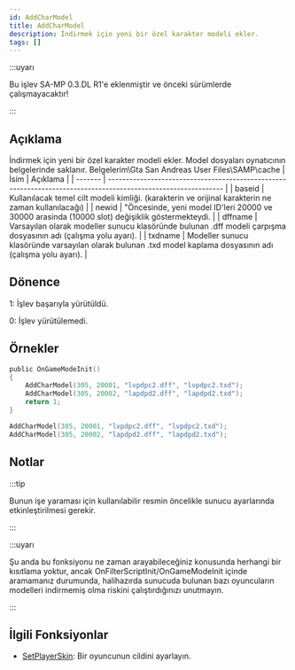```yaml
---
id: AddCharModel
title: AddCharModel
description: İndirmek için yeni bir özel karakter modeli ekler.
tags: []
---
```


:::uyarı

Bu işlev SA-MP 0.3.DL R1'e eklenmiştir ve önceki sürümlerde çalışmayacaktır!

:::

## Açıklama

İndirmek için yeni bir özel karakter modeli ekler. Model dosyaları oynatıcının belgelerinde saklanır. Belgelerim\Gta San Andreas User Files\SAMP\cache | İsim | Açıklama | | ------- | -------------------------------------------------------------------------------------------------------------- | | baseid | Kullanılacak temel cilt modeli kimliği. (karakterin ve orijinal karakterin ne zaman kullanılacağı) | | newid | "Öncesinde, yeni model ID'leri 20000 ve 30000 arasinda (10000 slot) değişiklik göstermekteydi. | | dffname | Varsayılan olarak modeller sunucu klasöründe bulunan .dff modeli çarpışma dosyasının adı (çalışma yolu ayarı). | | txdname | Modeller sunucu klasöründe varsayılan olarak bulunan .txd model kaplama dosyasının adı (çalışma yolu ayarı). |

## Dönence

1: İşlev başarıyla yürütüldü.

0: İşlev yürütülemedi.

## Örnekler

```c
public OnGameModeInit()
{
    AddCharModel(305, 20001, "lvpdpc2.dff", "lvpdpc2.txd");
    AddCharModel(305, 20002, "lapdpd2.dff", "lapdpd2.txd");
    return 1;
}
```

```c
AddCharModel(305, 20001, "lvpdpc2.dff", "lvpdpc2.txd");
AddCharModel(305, 20002, "lapdpd2.dff", "lapdpd2.txd");
```

## Notlar

:::tip

Bunun işe yaraması için kullanılabilir resmin öncelikle sunucu ayarlarında etkinleştirilmesi gerekir.

:::

:::uyarı

Şu anda bu fonksiyonu ne zaman arayabileceğiniz konusunda herhangi bir kısıtlama yoktur, ancak OnFilterScriptInit/OnGameModeInit içinde aramamanız durumunda, halihazırda sunucuda bulunan bazı oyuncuların modelleri indirmemiş olma riskini çalıştırdığınızı unutmayın.

:::

## İlgili Fonksiyonlar

- [SetPlayerSkin](SetPlayerSkin.md): Bir oyuncunun cildini ayarlayın.
